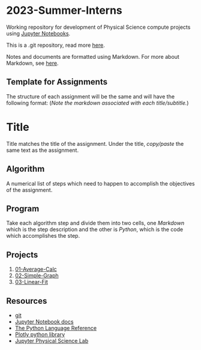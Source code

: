 # 2023-Summer-Interns

Working repository for development of Physical Science compute projects using [Jupyter Notebooks](https://jupyter.org/).

This is a .git repository, read more [here](git.md).

Notes and documents are formatted using Markdown. For more about Markdown, see [here](markdown.md).

## Template for Assignments
The structure of each assignment will be the same and will have the following format:
(*Note the markdown associated with each title/subtitle.*)
# Title 
Title matches the title of the assignment. Under the title, *copy/paste* the same text as the assignment.
## Algorithm
A numerical list of steps which need to happen to accomplish the objectives of the assignment.
## Program 
Take each algorithm step and divide them into two cells, one *Markdown* which is the step description and the other is *Python*, which is the code which accomplishes the step.


## Projects

1. [01-Average-Calc](01-Average-Calc/)
1. [02-Simple-Graph](02-Simple-Graph/)
1. [03-Linear-Fit](03-Linear-Fit/)

## Resources
- [git](https://git-scm.com/)
-  [Jupyter Notebook docs](https://jupyter-notebook.readthedocs.io/en/stable/)
- [The Python Language Reference](https://docs.python.org/3/reference/index.html)
- [Plotly python library](https://plotly.com/python/)
- [Jupyter Physical Science Lab](https://github.com/orgs/JupyterPhysSciLab/repositories)